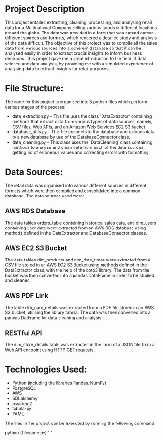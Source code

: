 # Project Description
This project entailed extracting, cleaning, processing, and analysing retail data for a Multinational Company selling various goods in different locations around the globe. The data was provided in a form that was spread across different sources and formats, which rendered a detailed study and analysis of the data difficult. The objective of this project was to compile all the sales data from various sources into a coherent database so that it can be analysed easily in order to extract crucial insights to inform business decisions.
This project gave me a great introduction to the field of data science and data analysis, by providing me with a simulated experience of analysing data to extract insights for retail purposes.

# File Structure:
The code for this project is organised into 3 python files which perform various stages of the process:
* data_extraction.py - This file uses the class 'DataExtractor' containing methods that extract data from various types of data sources, namely, CSV files, Web APIs, and an Amazon Web Services EC2 S3 bucket.
* database_utils.py - This file connects to the database and uploads data to a new database by use of the DatabaseConnector class.
* data_cleaning.py - This class uses the 'DataCleaning' class containing methods to analyse and clean data from each of the data sources, getting rid of erroneous values and correcting errors with formatting.

# Data Sources:
The retail data was organised  into various different sources in different formats which were then compiled and consolidated into a common database. The data sources used were:

## AWS RDS Database
The data tables orders_table containing historical sales data, and dim_users containing user data were extracted from an AWS RDS database using methods defined in the DataExtractor and DatabaseConnector classes.

## AWS EC2 S3 Bucket
The data tables dim_products and dim_date_times were extracted from a CSV file stored in an AWS EC2 S3 Bucket using methods defined in the DataExtractor class, with the help of the boto3 library. The data from the bucket was then converted into a pandas DataFrame in order to be studied and cleaned.

## AWS PDF Link
The table dim_card_details was extracted from a PDF file stored in an AWS S3 bucket, utilising the library tabula. The data was then converted into a pandas DatFrame for data cleaning and analysis.

## RESTful API
The dim_store_details table was extracted in the form of a JSON file from a Web API endpoint using HTTP GET requests.

# Technologies Used:
* Python (including the libraries Pandas, NumPy)
* PostgreSQL
* AWS
* SQLalchemy
* psycopg2
* tabula-py
* YAML

The files in the project can be executed by running the following command:

python {filename.py}
'''
